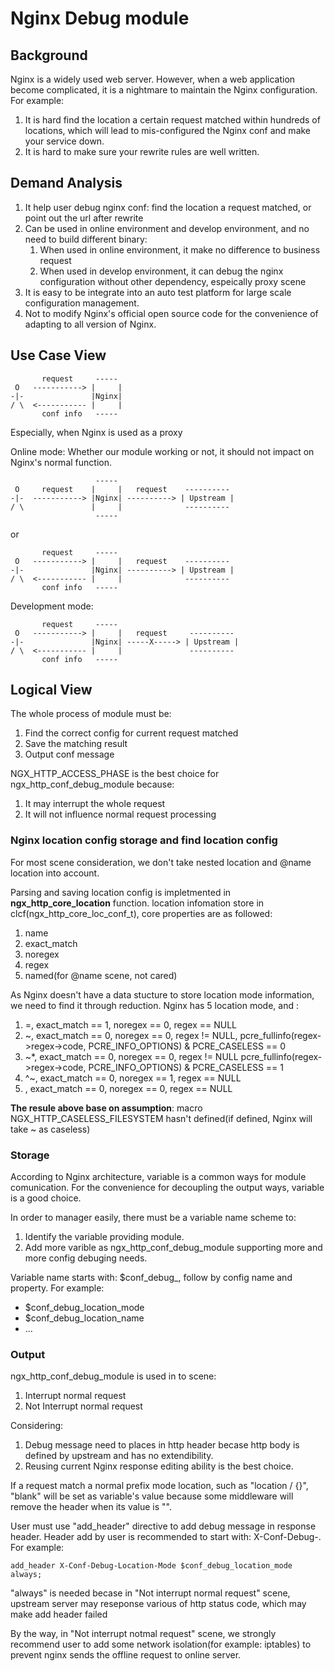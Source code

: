 # Nginx Debug module

## Background

Nginx is a widely used web server. However, when a web application become 
complicated, it is a nightmare to maintain the Nginx configuration. For example:
1. It is hard find the location a certain request matched within hundreds of 
   locations, which will lead to mis-configured the Nginx conf and make your
   service down.
2. It is hard to make sure your rewrite rules are well written.

## Demand Analysis

1. It help user debug nginx conf: find the location a request matched, or point
   out the url after rewrite
2. Can be used in online environment and develop environment, and no need to 
   build different binary:
   1. When used in online environment, it make no difference to business request
   2. When used in develop environment, it can debug the nginx configuration 
      without other dependency, espeically proxy scene
3. It is easy to be integrate into an auto test platform for large scale 
   configuration management.
4. Not to modify Nginx's official open source code for the convenience of adapting
   to all version of Nginx.


## Use Case View

```
       request     -----
 O   -----------> |     |
-|-               |Nginx|
/ \  <----------- |     |
       conf info   -----
```

Especially, when Nginx is used as a proxy

Online mode: Whether our module working or not, it should not impact on Nginx's normal function.

```
                   -----
 O     request    |     |   request    ----------
-|-  -----------> |Nginx| ----------> | Upstream |
/ \               |     |              ----------
                   -----
```
or
```
       request     -----
 O   -----------> |     |   request    ----------
-|-               |Nginx| ----------> | Upstream |
/ \  <----------- |     |              ----------
       conf info   -----
```

Development mode:
```
       request     -----
 O   -----------> |     |   request     ----------
-|-               |Nginx| -----X-----> | Upstream |
/ \  <----------- |     |               ----------
       conf info   -----
```
## Logical View

The whole process of module must be:
1. Find the correct config for current request matched
2. Save the matching result
3. Output conf message

NGX_HTTP_ACCESS_PHASE is the best choice for ngx_http_conf_debug_module
because:
1. It may interrupt the whole request
2. It will not influence normal request processing

### Nginx location config storage and find location config

For most scene consideration, we don't take nested location and @name location
into account.

Parsing and saving location config is impletmented in **ngx_http_core_location**
function.
location infomation store in clcf(ngx_http_core_loc_conf_t), core properties are 
as followed:
1. name
2. exact_match
3. noregex
4. regex
5. named(for @name scene, not cared)

As Nginx doesn't have a data stucture to store location mode information, we need
to find it through reduction. 
Nginx has 5 location mode, and :
1. =, exact_match == 1, noregex == 0, regex == NULL
2. ~, exact_match == 0, noregex == 0, regex != NULL,
   pcre_fullinfo(regex->regex->code, PCRE_INFO_OPTIONS) & PCRE_CASELESS == 0
3. ~*, exact_match == 0, noregex == 0, regex != NULL
   pcre_fullinfo(regex->regex->code, PCRE_INFO_OPTIONS) & PCRE_CASELESS == 1
4. ^~, exact_match == 0, noregex == 1, regex == NULL
5. <none>, exact_match == 0, noregex == 0, regex == NULL

**The resule above base on assumption**: macro NGX_HTTP_CASELESS_FILESYSTEM hasn't
defined(if defined, Nginx will take ~ as caseless)

### Storage

According to Nginx architecture, variable is a common ways for module
comunication. For the convenience for decoupling the output ways, variable
is a good choice.

In order to manager easily, there must be a variable name scheme to:
1. Identify the variable providing module.
2. Add more varible as ngx_http_conf_debug_module supporting more and more
   config debuging needs.

Variable name starts with: $conf_debug_, follow by config name and property.
For example:
* $conf_debug_location_mode
* $conf_debug_location_name
* ...


### Output

ngx_http_conf_debug_module is used in to scene:
1. Interrupt normal request
2. Not Interrupt normal request

Considering:
1. Debug message need to places in http header becase http body is defined
   by upstream and has no extendibility.
2. Reusing current Nginx response editing ability is the best choice.

If a request match a normal prefix mode location, such as "location / {}",
"blank" will be set as variable's value because some middleware will remove the
header when its value is "".

User must use "add_header" directive to add debug message in response header.
Header add by user is recommended to start with: X-Conf-Debug-.
For example:
```
add_header X-Conf-Debug-Location-Mode $conf_debug_location_mode always;
```

"always" is needed becase in "Not interrupt normal request" scene, upstream 
server may reseponse various of http status code, which may make add header
failed

By the way, in "Not interrupt notmal request" scene, we strongly recommend
user to add some network isolation(for example: iptables) to prevent nginx
sends the offline request to online server.
